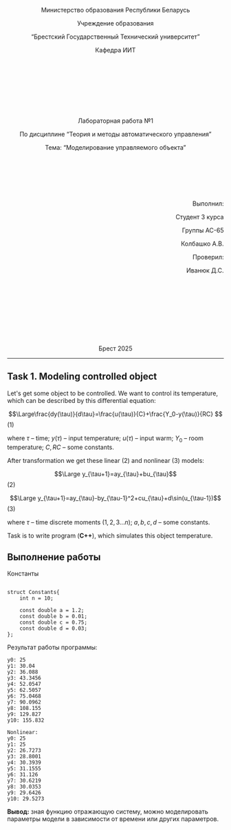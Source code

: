 
<p align="center"> Министерство образования Республики Беларусь</p>
<p align="center">Учреждение образования</p>
<p align="center">“Брестский Государственный Технический университет”</p>
<p align="center">Кафедра ИИТ</p>
<br><br><br><br><br><br><br>
<p align="center">Лабораторная работа №1</p>
<p align="center">По дисциплине “Теория и методы автоматического управления”</p>
<p align="center">Тема: “Моделирование управляемого объекта”</p>
<br><br><br><br><br>
<p align="right">Выполнил:</p>
<p align="right">Студент 3 курса</p>
<p align="right">Группы АС-65</p>
<p align="right">Колбашко А.В.</p>
<p align="right">Проверил:</p>
<p align="right">Иванюк Д.С.</p>
<br><br><br><br><br><br><br><br>
<p align="center">Брест 2025</p>

---
## Task 1. Modeling controlled object
Let's get some object to be controlled. We want to control its temperature, which can be described by this differential equation:

$$\Large\frac{dy(\tau)}{d\tau}=\frac{u(\tau)}{C}+\frac{Y_0-y(\tau)}{RC} $$ (1)

where $\tau$ – time; $y(\tau)$ – input temperature; $u(\tau)$ – input warm; $Y_0$ – room temperature; $C,RC$ – some constants.

After transformation we get these linear (2) and nonlinear (3) models:

$$\Large y_{\tau+1}=ay_{\tau}+bu_{\tau}$$ (2)

$$\Large y_{\tau+1}=ay_{\tau}-by_{\tau-1}^2+cu_{\tau}+d\sin(u_{\tau-1})$$ (3)

where $\tau$ – time discrete moments ($1,2,3{\dots}n$); $a,b,c,d$ – some constants.

Task is to write program (**С++**), which simulates this object temperature.

## Выполнение работы
Константы  
```

struct Constants{
    int n = 10;  

    const double a = 1.2;
    const double b = 0.01;
    const double c = 0.75;
    const double d = 0.03;
};
```
Результат работы программы:
```Linear:
y0: 25
y1: 30.04
y2: 36.088
y3: 43.3456
y4: 52.0547
y5: 62.5057
y6: 75.0468
y7: 90.0962
y8: 108.155
y9: 129.827
y10: 155.832

Nonlinear:
y0: 25
y1: 25
y2: 26.7273
y3: 28.8001
y4: 30.3939
y5: 31.1555
y6: 31.126
y7: 30.6219
y8: 30.0353
y9: 29.6426
y10: 29.5273
```
**Вывод:** зная функцию  отражающую систему, можно моделировать параметры модели в зависимости от времени или других параметров.

